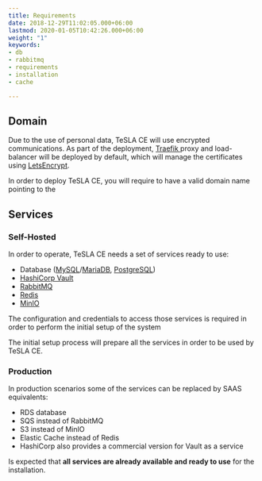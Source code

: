 ```yaml
---
title: Requirements
date: 2018-12-29T11:02:05.000+06:00
lastmod: 2020-01-05T10:42:26.000+06:00
weight: "1"
keywords:
- db
- rabbitmq
- requirements
- installation
- cache

---
```

## Domain

Due to the use of personal data, TeSLA CE will use encrypted communications. As part of the deployment, [Traefik ](https://traefik.io/)proxy and load-balancer will be deployed by default, which will manage the certificates using [LetsEncrypt](https://letsencrypt.org/). 

In order to deploy TeSLA CE, you will require to have a valid domain name pointing to the 

## Services

### Self-Hosted

In order to operate, TeSLA CE needs a set of services ready to use:

* Database ([MySQL](https://www.mysql.com/)/[MariaDB](https://mariadb.org/), [PostgreSQL](https://www.postgresql.org/))
* [HashiCorp Vault](https://www.vaultproject.io/)
* [RabbitMQ](https://www.rabbitmq.com/)
* [Redis](https://redis.io/)
* [MinIO](https://min.io/)

The configuration and credentials to access those services is required in order to perform the initial setup of the system

The initial setup process will prepare all the services in order to be used by TeSLA CE. 

### Production

In production scenarios some of the services can be replaced by SAAS equivalents:

* RDS database
* SQS instead of RabbitMQ
* S3 instead of MinIO
* Elastic Cache instead of Redis
* HashiCorp also provides a commercial version for Vault as a service

Is expected that **all services are already available and ready to use** for the installation.